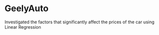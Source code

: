 # GeelyAuto

Investigated the factors that significantly affect the prices of the car using Linear Regression
